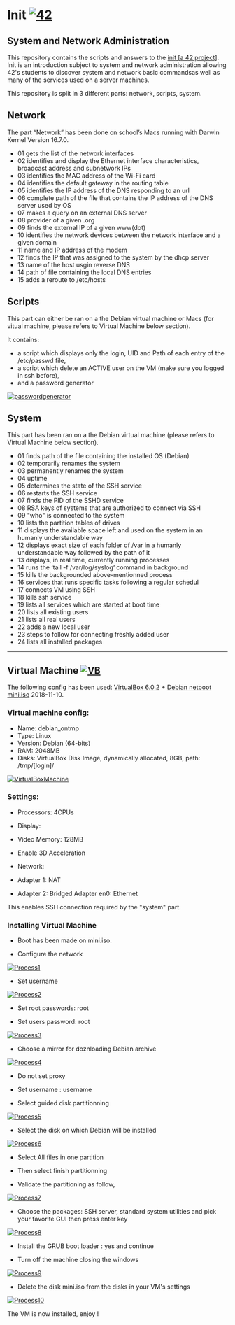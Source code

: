 # Init [![42](https://i.imgur.com/9NXfcit.jpg)](i.imgur.com/9NXfcit.jpg)

## System and Network Administration

This repository contains the scripts and answers to the <a href="https://cdn.intra.42.fr/pdf/pdf/886/fillit.en.pdf" target="_blank">init [a 42 project]</a>. Init is an introduction subject to system and network administration allowing 42's students to discover system and network basic commandsas well as many of the services used on a server machines.

This repository is split in 3 different parts: network, scripts, system.


## Network

The part “Network” has been done on school’s Macs running with Darwin Kernel Version 16.7.0.

- 01 gets the list of the network interfaces
- 02 identifies and display the Ethernet interface characteristics, broadcast address and subnetwork IPs
- 03 identifies the MAC address of the Wi-Fi card 
- 04 identifies the default gateway in the routing table
- 05 identifies the IP address of the DNS responding to an url
- 06 complete path of the file that contains the IP address of the DNS server used by OS
- 07 makes a query on an external DNS server 
- 08 provider of a given .org
- 09 finds the external IP of a given www(dot)
- 10 identifies the network devices between the network interface and a given domain
- 11 name and IP address of the modem
- 12 finds the IP that was assigned to the system by the dhcp server
- 13 name of the host usgin reverse DNS
- 14 path of file containing the local DNS entries
- 15 adds a reroute to /etc/hosts

## Scripts

This part can either be ran on a the Debian virtual machine or Macs (for vitual machine, please refers to Virtual Machine below section).

It contains:

- a script which displays only the login, UID and Path of each entry of the /etc/passwd file, 
- a script which delete an ACTIVE user on the VM (make sure you logged in ssh before), 
- and a password generator

[![passwordgenerator](https://i.imgur.com/IdsM678.gif)](i.imgur.com/IdsM678.gif)


## System

This part has been ran on a the Debian virtual machine (please refers to Virtual Machine below section).

- 01 finds path of the file containing the installed OS (Debian)
- 02 temporarily renames the system 
- 03 permanently renames the system
- 04 uptime
- 05 determines the state of the SSH service
- 06 restarts the SSH service
- 07 finds the PID of the SSHD service
- 08 RSA keys of systems that are authorized to connect via SSH
- 09 "who" is connected to the system
- 10 lists the partition tables of drives
- 11 displays the available space left and used on the system in an humanly understandable way
- 12 displays exact size of each folder of /var in a humanly understandable way followed by the path of it  
- 13 displays, in real time, currently running processes 
- 14 runs the ‘tail -f /var/log/syslog‘ command in background
- 15 kills the backgrounded above-mentionned process
- 16 services that runs specific tasks following a regular schedul
- 17 connects VM using SSH
- 18 kills ssh service
- 19 lists all services which are started at boot time
- 20 lists all existing users
- 21 lists all real users
- 22 adds a new local user
- 23 steps to follow for connecting freshly added user
- 24 lists all installed packages

---

## Virtual Machine [![VB](https://i.imgur.com/ZtM4EYJ.png)](i.imgur.com/ZtM4EYJ.png)

The following config has been used: <a href="https://www.virtualbox.org/wiki/Downloads" target="_blank">VirtualBox 6.0.2</a> + <a href="http://ftp.nl.debian.org/debian/dists/stretch/main/installer-amd64/current/images/netboot/" target="_blank">Debian netboot mini.iso</a> 2018-11-10.

### Virtual machine config:

- Name: debian_ontmp
- Type: Linux
- Version: Debian (64-bits)
- RAM: 2048MB
- Disks: VirtualBox Disk Image, dynamically allocated, 8GB, path: /tmp/[login]/

[![VirtualBoxMachine](https://i.imgur.com/TbLbIvc.png)](i.imgur.com/TbLbIvc.png)

### Settings:

- Processors: 4CPUs

- Display:

- Video Memory: 128MB
- Enable 3D Acceleration

- Network:

- Adapter 1: NAT
- Adapter 2: Bridged Adapter en0: Ethernet

This enables SSH connection required by the "system" part.

### Installing Virtual Machine

- Boot has been made on mini.iso.

- Configure the network

[![Process1](https://i.imgur.com/ylJVIEF.png)](i.imgur.com/ylJVIEF.png)

- Set username

[![Process2](https://i.imgur.com/zajQ4n4.png)](i.imgur.com/zajQ4n4.png)

- Set root passwords: root

- Set users password: root

[![Process3](https://i.imgur.com/fYCCeNJ.png)](i.imgur.com/fYCCeNJ.png)

- Choose a mirror for doznloading Debian archive

[![Process4](https://i.imgur.com/g6IZAuI.png)](i.imgur.com/g6IZAuI.png)

- Do not set proxy

- Set username : username

- Select guided disk partitionning

[![Process5](https://i.imgur.com/XkQY4fS.png)](i.imgur.com/XkQY4fS.png)

- Select the disk on which Debian will be installed

[![Process6](https://i.imgur.com/NjIx3Z9.png)](i.imgur.com/NjIx3Z9.png)

- Select All files in one partition

- Then select finish partitionning

- Validate the partitioning as follow,

[![Process7](https://i.imgur.com/uv0UeLu.png)](i.imgur.com/uv0UeLu.png)

- Choose the packages: SSH server, standard system utilities and pick your favorite GUI then press enter key

[![Process8](https://i.imgur.com/0xaF2qY.png)](i.imgur.com/0xaF2qY.png)

- Install the GRUB boot loader : yes and continue

- Turn off the machine closing the windows

[![Process9](https://i.imgur.com/Rt8KPMT.png)](i.imgur.com/Rt8KPMT.png)

- Delete the disk mini.iso from the disks in your VM's settings

[![Process10](https://i.imgur.com/PdC3Ys4.png)](i.imgur.com/PdC3Ys4.png)

The VM is now installed, enjoy !
